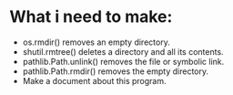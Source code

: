 # What i need to make:
 - os.rmdir() removes an empty directory.
 - shutil.rmtree() deletes a directory and all its contents.
 - pathlib.Path.unlink() removes the file or symbolic link.
 - pathlib.Path.rmdir() removes the empty directory.
 - Make a document about this program.
 